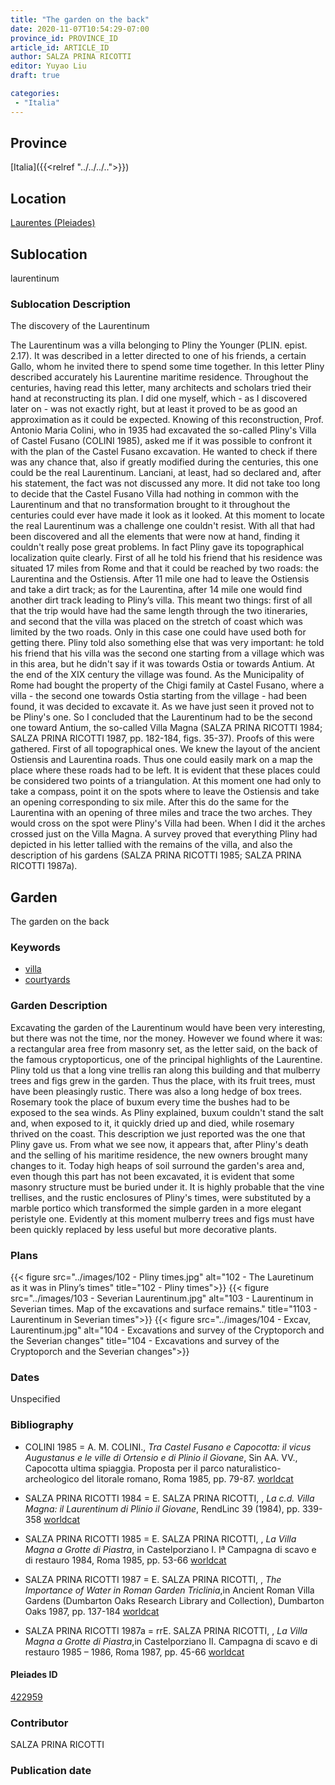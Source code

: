 ```yaml
---
title: "The garden on the back"
date: 2020-11-07T10:54:29-07:00
province_id: PROVINCE_ID
article_id: ARTICLE_ID
author: SALZA PRINA RICOTTI
editor: Yuyao Liu
draft: true

categories:
 - "Italia"
---
```


## Province
[Italia]({{<relref "../../../..">}})

## Location
[Laurentes (Pleiades)](https://pleiades.stoa.org/places/422959)

<!--### Location Description-->

<!-- LEAVE THIS BLANK FOR NOW -->

## Sublocation
laurentinum

### Sublocation Description

The discovery of the Laurentinum

The Laurentinum was a villa belonging to Pliny the Younger (PLIN. epist. 2.17). It was described in a letter directed to one of his friends, a certain Gallo, whom he invited there to spend some time together. In this letter Pliny described accurately his Laurentine maritime residence. Throughout the centuries, having read this letter, many architects and scholars tried their hand at reconstructing its plan. I did one myself, which - as I discovered later on - was not exactly right, but at least it proved to be as good an approximation as it could be expected.
	Knowing of this reconstruction, Prof. Antonio Maria Colini, who in 1935 had excavated the so-called Pliny's Villa of Castel Fusano (COLINI 1985), asked me if it was possible to confront it with the plan of the Castel Fusano excavation. He wanted to check if there was any chance that, also if greatly modified during the centuries, this one could be the real Laurentinum. Lanciani, at least, had so declared and, after his statement, the fact was not discussed any more.
	It did not take too long to decide that the Castel Fusano Villa had nothing in common with the Laurentinum and that no transformation brought to it throughout the centuries could ever have made it look as it looked.
	At this moment to locate the real Laurentinum was a challenge one couldn't resist. With all that had been discovered and all the elements that were now at hand, finding it couldn't really pose great problems. In fact Pliny gave its topographical localization quite clearly. First of all he told his friend that his residence was situated 17 miles from Rome and that it could be reached by two roads: the Laurentina and the Ostiensis. After 11 mile one had to leave the Ostiensis and take a dirt track; as for the Laurentina, after 14 mile one would find another dirt track leading to Pliny’s villa.
	This meant two things: first of all that the trip would have had the same length through the two itineraries, and second that the villa was placed on the stretch of coast which was limited by the two roads. Only in this case one could have used both for getting there. Pliny told also something else that was very important: he told his friend that his villa was the second one starting from a village which was in this area, but he didn't say if it was towards Ostia or towards Antium.
At the end of the XIX century the village was found. As the Municipality of Rome had bought the property of the Chigi family at Castel Fusano, where a villa - the second one towards Ostia starting from the village - had been found, it was decided to excavate it. As we have just seen it proved not to be Pliny's one. So I concluded that the Laurentinum had to be the second one toward Antium, the so-called Villa Magna (SALZA PRINA RICOTTI 1984; SALZA PRINA RICOTTI 1987, pp. 182-184, figs. 35-37).
	Proofs of this were gathered. First of all topographical ones. We knew the layout of the ancient Ostiensis and Laurentina roads. Thus one could easily mark on a map the place where these roads had to be left. It is evident that these places could be considered two points of a triangulation. At this moment one had only to take a compass, point it on the spots where to leave the Ostiensis and take an opening corresponding to six mile. After this do the same for the Laurentina with an opening of three miles and trace the two arches. They would cross on the spot were Pliny's Villa had been. When I did it the arches crossed just on the Villa Magna.
	A survey proved that everything Pliny had depicted in his letter tallied with the remains of the villa, and also the description of his gardens (SALZA PRINA RICOTTI 1985; SALZA PRINA RICOTTI 1987a).


## Garden

The garden on the back

### Keywords

- [villa](http://vocab.getty.edu/page/aat/300000325)
- [courtyards](http://vocab.getty.edu/page/aat/300004095)

### Garden Description
Excavating the garden of the Laurentinum would have been very interesting, but there was not the time, nor the money. However we found where it was: a rectangular area free from masonry set, as the letter said, on the back of the famous cryptoporticus, one of the principal highlights of the Laurentine. Pliny told us that a long vine trellis ran along this building and that mulberry trees and figs grew in the garden. Thus the place, with its fruit trees, must have been pleasingly rustic. There was also a long hedge of box trees. Rosemary took the place of buxum every time the bushes had to be exposed to the sea winds. As Pliny explained, buxum couldn't stand the salt and, when exposed to it, it quickly dried up and died, while rosemary thrived on the coast.
This description we just reported was the one that Pliny gave us. From what we see now, it appears that, after Pliny's death and the selling of his maritime residence, the new owners brought many changes to it. Today high heaps of soil surround the garden's area and, even though this part has not been excavated, it is evident that some masonry structure must be buried under it. It is highly probable that the vine trellises, and the rustic enclosures of Pliny's times, were substituted by a marble portico which transformed the simple garden in a more elegant peristyle one. Evidently at this moment mulberry trees and figs must have been quickly replaced by less useful but more decorative plants.




### Plans
{{< figure src="../images/102 - Pliny times.jpg" alt="102 - The Lauretinum as it was in Pliny’s times" title="102 - Pliny times">}}
{{< figure src="../images/103 - Severian Laurentinum.jpg" alt="103 - Laurentinum in Severian times. Map of the excavations and surface remains." title="1103 - Laurentinum in Severian times">}}
{{< figure src="../images/104 - Excav, Laurentinum.jpg" alt="104 - Excavations and survey of  the Cryptoporch and the Severian changes" title="104 - Excavations and survey of  the Cryptoporch and the Severian changes">}}

### Dates
Unspecified

### Bibliography
- COLINI 1985 = A. M. COLINI., *Tra Castel Fusano e Capocotta: il vicus Augustanus e le ville di Ortensio e di Plinio il Giovane*, Sin AA. VV., Capocotta ultima spiaggia. Proposta per il parco naturalistico-archeologico del litorale romano, Roma 1985, pp. 79-87. [worldcat](http://www.worldcat.org/oclc/313030535)

- SALZA PRINA RICOTTI 1984 = E. SALZA PRINA RICOTTI, , *La c.d. Villa Magna: il Laurentinum di Plinio il Giovane*, RendLinc 39 (1984), pp. 339-358 [worldcat](http://www.worldcat.org/oclc/15561411)

- SALZA PRINA RICOTTI 1985 =  E. SALZA PRINA RICOTTI, , *La Villa Magna a Grotte di Piastra*, in Castelporziano I. Iª Campagna di scavo e di restauro 1984, Roma 1985, pp. 53-66 [worldcat](http://www.worldcat.org/oclc/848344120)

- SALZA PRINA RICOTTI 1987 = E. SALZA PRINA RICOTTI, , *The Importance of Water in Roman Garden Triclinia*,in Ancient Roman Villa Gardens (Dumbarton Oaks Research Library and Collection), Dumbarton Oaks 1987, pp. 137-184 [worldcat](http://www.worldcat.org/oclc/887179596)

- SALZA PRINA RICOTTI 1987a = rrE. SALZA PRINA RICOTTI, , *La Villa Magna a Grotte di Piastra*,in Castelporziano II. Campagna di scavo e di restauro 1985 – 1986, Roma 1987, pp. 45-66 [worldcat](http://www.worldcat.org/oclc/848344120)




<!--#### Periodo ID-->

<!-- [PERIODO_ID](https://pleiades.stoa.org/places/PLEIADES_ID) -->

#### Pleiades ID

[422959](https://pleiades.stoa.org/places/422959)



### Contributor
SALZA PRINA RICOTTI


### Publication date


<!--### Related articles-->

<!-- Links to other related articles. Leave blank for now -->